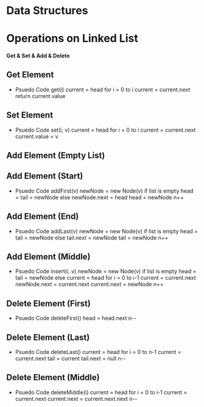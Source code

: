 # Data Structures ############################################
# Operations on Linked List ##################################
#### Get & Set & Add & Delete
## Get Element
- Psuedo Code 
  get(i)
    current = head
    for i = 0 to i
      current = current.next
    return current.value
## Set Element
- Psuedo Code 
  set(i, v)
    current = head
    for i = 0 to i
      current = current.next
    current.value = v

## Add Element (Empty List)
## Add Element (Start)
- Psuedo Code 
  addFirst(v)
    newNode = new Node(v)
    if list is empty
      head = tail = newNode
    else 
      newNode.next = head
      head = newNode
    n++
## Add Element (End)
- Psuedo Code 
  addLast(v)
    newNode = new Node(v)
    if list is empty
      head = tail = newNode
    else
      tail.next = newNode
      tail = newNode
    n++
## Add Element (Middle)
- Psuedo Code 
insert(i, v)
  newNode = new Node(v)
  if list is empty
    head = tail = newNode
  else
    current = head
    for i = 0 to i-1
      current = current.next
    newNode.next = current.next
    current.next = newNode 
  n++

## Delete Element (First)
- Psuedo Code 
  deleteFirst()
    head = head.next
    n--
## Delete Element (Last)
- Psuedo Code 
  deleteLast()
    current = head
    for i = 0 to n-1
      current = current.next
    tail = current
    tail.next = null
    n--
## Delete Element (Middle)
- Psuedo Code 
  deleteMiddle(i)
    current = head
    for i = 0 to i-1
      current = current.next
    current.next = current.next.next
    n--
